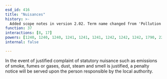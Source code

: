 ```yaml
---
esd_id: 416
title: "Nuisances"
history: >-
  Added scope notes in version 2.02. Term name changed from 'Pollution control - penalty notice' to 'Pollution control - nuisances' in version 3.00. Name changed to 'Nuisances' in version 4.00.
function: 37
interactions: [8, 17]
powers: [1240, 1240, 1240, 1241, 1241, 1241, 1242, 1242, 1242, 1790, 2251, 2251, 2935]
internal: false

---
```


In the event of justified complaint of statutory nuisance such as emissions of smoke, fumes or gases, dust, steam and smell is justified, a penalty notice will be served upon the person responsible by the local authority.

